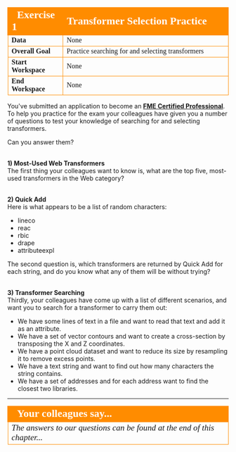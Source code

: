 <!--Exercise Section-->


<table style="border-spacing: 0px;border-collapse: collapse;font-family:serif">
<tr>
<td width=25% style="vertical-align:middle;background-color:darkorange;border: 2px solid darkorange">
<i class="fa fa-cogs fa-lg fa-pull-left fa-fw" style="color:white;padding-right: 12px;vertical-align:text-top"></i>
<span style="color:white;font-size:x-large;font-weight: bold">Exercise 1</span>
</td>
<td style="border: 2px solid darkorange;background-color:darkorange;color:white">
<span style="color:white;font-size:x-large;font-weight: bold">Transformer Selection Practice</span>
</td>
</tr>

<tr>
<td style="border: 1px solid darkorange; font-weight: bold">Data</td>
<td style="border: 1px solid darkorange">None</td>
</tr>

<tr>
<td style="border: 1px solid darkorange; font-weight: bold">Overall Goal</td>
<td style="border: 1px solid darkorange">Practice searching for and selecting transformers</td>
</tr>

<tr>
<td style="border: 1px solid darkorange; font-weight: bold">Start Workspace</td>
<td style="border: 1px solid darkorange">None</td>
</tr>

<tr>
<td style="border: 1px solid darkorange; font-weight: bold">End Workspace</td>
<td style="border: 1px solid darkorange">None</td>
</tr>

</table>

You've submitted an application to become an **[FME Certified Professional](https://www.safe.com/partners/certification/)**. To help you practice for the exam your colleagues have given you a number of questions to test your knowledge of searching for and selecting transformers.

Can you answer them?


<br>**1) Most-Used Web Transformers**
<br>The first thing your colleagues want to know is, what are the top five, most-used transformers in the Web category?


<br>**2) Quick Add**
<br>Here is what appears to be a list of random characters:

- lineco
- reac
- rbic
- drape
- attributeexpl
 
The second question is, which transformers are returned by Quick Add for each string, and do you know what any of them will be without trying?


<br>**3) Transformer Searching**
<br>Thirdly, your colleagues have come up with a list of different scenarios, and want you to search for a transformer to carry them out:

- We have some lines of text in a file and want to read that text and add it as an attribute.
- We have a set of vector contours and want to create a cross-section by transposing the X and Z coordinates.
- We have a point cloud dataset and want to reduce its size by resampling it to remove excess points.
- We have a text string and want to find out how many characters the string contains.
- We have a set of addresses and for each address want to find the closest two libraries.


---

<!--Person X Says Section-->

<table style="border-spacing: 0px">
<tr>
<td style="vertical-align:middle;background-color:darkorange;border: 2px solid darkorange">
<i class="fa fa-quote-left fa-lg fa-pull-left fa-fw" style="color:white;padding-right: 12px;vertical-align:text-top"></i>
<span style="color:white;font-size:x-large;font-weight: bold;font-family:serif">Your colleagues say...</span>
</td>
</tr>

<tr>
<td style="border: 1px solid darkorange">
<span style="font-family:serif; font-style:italic; font-size:larger">
The answers to our questions can be found at the end of this chapter... 
</span>
</td>
</tr>
</table>